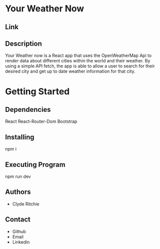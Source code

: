 # Your Weather Now

## Link



## Description

Your Weather now is a React app that uses the OpenWeatherMap Api to render data about different cities within the world and their weather. By using a simple API fetch, the app is able to allow a user to search for their desired city and get up to date weather information for that city. 

# Getting Started

## Dependencies

React
React-Router-Dom
Bootstrap


## Installing

npm i


## Executing Program

npm run dev

## Authors

-   Clyde Ritchie

## Contact 

-   Github
-   Email
-   Linkedin